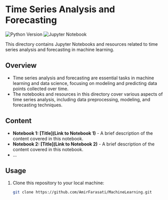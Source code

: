 # Time Series Analysis and Forecasting

![Python Version](https://img.shields.io/badge/python-v3.7+-blue.svg)
![Jupyter Notebook](https://img.shields.io/badge/jupyter-notebook-orange.svg)

This directory contains Jupyter Notebooks and resources related to time series analysis and forecasting in machine learning.

## Overview

- Time series analysis and forecasting are essential tasks in machine learning and data science, focusing on modeling and predicting data points collected over time.
- The notebooks and resources in this directory cover various aspects of time series analysis, including data preprocessing, modeling, and forecasting techniques.

## Content

- **Notebook 1: [Title](Link to Notebook 1)** - A brief description of the content covered in this notebook.
- **Notebook 2: [Title](Link to Notebook 2)** - A brief description of the content covered in this notebook.
- ...

## Usage

1. Clone this repository to your local machine:

   ```bash
   git clone https://github.com/AmirFarasati/MachineLearning.git
